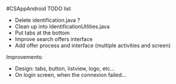 #CSAppAndroid TODO list

  * Delete identification.java ?
  * Clean up into IdentificationUtlities.java
  * Put tabs at the bottom
  * Improve search offers interface
  * Add offer process and interface (multiple activities and screen)

Improvements:

  * Design: tabs, button, listview, logo, etc...
  * On login screen, when the connexion failed...